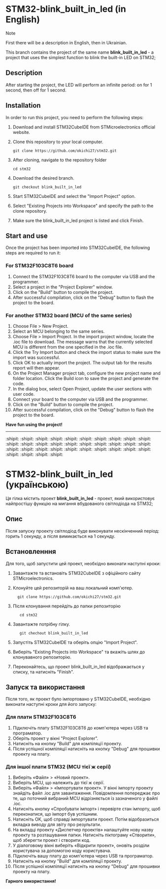 # **STM32-blink_built_in_led (in English)** 

> [!NOTE]
> First there will be a description in English, then in Ukrainian. 

This branch contains the project of the same name **blink_built_in_led** - a project that uses the simplest function to blink the built-in LED on STM32;

## Description

After starting the project, the LED will perform an infinite period: on for 1 second, then off for 1 second.

## Installation

In order to run this project, you need to perform the following steps:

1. Download and install STM32CubeIDE from STMicroelectronics official website.
2. Clone this repository to your local computer.

       git clone https://github.com/okichi27/stm32.git

3. After cloning, navigate to the repository folder

       cd stm32

4. Download the desired branch.

       git checkout blink_built_in_led

5. Start STM32CubeIDE and select the "Import Project" option.
6. Select "Existing Projects into Workspace" and specify the path to the clone repository.
7. Make sure the blink_built_in_led project is listed and click Finish.


## Start and use

Once the project has been imported into STM32CubeIDE, the following steps are required to run it:

### For STM32F103C8T6 board

1. Connect the STM32F103C8T6 board to the computer via USB and the programmer.
2. Select a project in the "Project Explorer" window.
3. Click on the "Build" button to compile the project.
4. After successful compilation, click on the "Debug" button to flash the project to the board.

### For another STM32 board (MCU of the same series)

1. Choose File > New Project.
2. Select an MCU belonging to the same series.
3. Choose File > Import Project. In the import project window, locate the .ioc file to download. The message warns that the currently selected MCU is different from the one specified in the .ioc file.
4. Click the Try Import button and check the import status to make sure the import was successful.
5. Click OK to actually import the project. The output tab for the results report will then appear.
6. On the Project Manager project tab, configure the new project name and folder location.
Click the Build icon to save the project and generate the code.
7. In the dialog box, select Open Project, update the user sections with
user code.
8. Connect your board to the computer via USB and the programmer.
9. Click on the "Build" button to compile the project.
10. After successful compilation, click on the "Debug" button to flash the project to the board.

**Have fun using the project!**

---
:shipit: :shipit: :shipit: :shipit: :shipit: :shipit: :shipit: :shipit: :shipit: :shipit: :shipit: :shipit: :shipit: :shipit: :shipit: :shipit: :shipit: :shipit: :shipit: :shipit: :shipit: :shipit: :shipit: :shipit: :shipit: :shipit: :shipit: :shipit: :shipit: :shipit: :shipit: :shipit: :shipit: :shipit: 

# **STM32-blink_built_in_led (українською)**

Ця гілка містить проект **blink_built_in_led** - проект, який використовує найпростішу функцію на мигання вбудованого світлодіода на STM32;

## Опис

Після запуску проекту світлодіод буде виконувати нескінченний період: горить 1 секунду, а після вимикається на 1 секунду.

## Встановленння

Для того, щоб запустити цей проект, необхідно виконати наступні кроки:

1. Завантажте та встановіть STM32CubeIDE з офіційного сайту STMicroelectronics.
2. Клонуйте цей репозиторій на ваш локальний комп'ютер.
  
         git clone https://github.com/okichi27/stm32.git

3. Після клонування перейдіть до папки репозиторію
    
          cd stm32

4. Завантажте потрібну гілку.
    
          git chechout blink_built_in_led
   
5. Запустіть STM32CubeIDE та оберіть опцію "Import Project".
6. Виберіть "Existing Projects into Workspace" та вкажіть шлях до клонувавного репозиторію.
7. Переконайтесь, що проект blink_built_in_led відображається у списку, та натисніть "Finish".


## Запуск та використання

Після того, як проект було імпортовано у STM32CubeIDE, необхідно виконати наступні кроки для його запуску:

### Для плати STM32F103C8T6

1. Підключіть плату STM32F103C8T6 до комп'ютера через USB та програматор.
2. Оберіть проект у вікні "Project Explorer".
3. Натисніть на кнопку "Build" для компіляції проекту.
4. Після успішної компіляції натисніть на кнопку "Debug" для прошивки проекту на плату.

### Для іншої плати STM32 (MCU тієї ж серії)

1. Виберіть «Файл» > «Новий проект».
2. Виберіть MCU, що належить до тієї ж серії.
3. Виберіть «Файл» > «Імпортувати проект». У вікні імпорту проекту знайдіть файл .ioc для завантаження. Повідомлення попереджає про те, що поточний вибраний MCU відрізняється із зазначеного у файлі .ioc.
4. Натисніть кнопку «Спробувати імпорт» і перевірте стан імпорту, щоб переконатися, що імпорт був успішним.
5. Натисніть OK, щоб справді імпортувати проект. Потім відобразиться вкладка виводу для звіту про результати.
6. На вкладці проекту «Диспетчер проектів» налаштуйте нову назву проекту та розташування папки.
Натисніть піктограму «Створити», щоб зберегти проект і створити код.
7. У діалоговому вікні виберіть «Відкрити проект», оновіть розділи користувача за допомогою
коду користувача.
8. Підключіть вашу плату до комп'ютера через USB та програматор.
9. Натисніть на кнопку "Build" для компіляції проекту.
10. Після успішної компіляції натисніть на кнопку "Debug" для прошивки проекту на плату.

**Гарного використання!**
